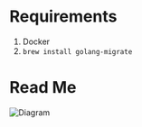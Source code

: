 # Requirements

1. Docker 
1. `brew install golang-migrate`

# Read Me

![Diagram](http://www.plantuml.com/plantuml/proxy?src=https://github.com/dmartzol/api-template/blob/main/uml-diagram.puml)
